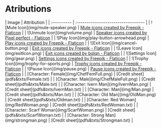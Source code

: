<h1>Atributions</h1>
| Image       | Attribution                          |
| :---------- | :----------------------------------- |
| ![Mute Icon](img/mute-speaker.png)       | <a href="https://www.flaticon.com/free-icons/mute" title="mute icons">Mute icons created by Freepik - Flaticon</a> |
| ![Unmute Icon](img/volume.png)       | <a href="https://www.flaticon.com/free-icons/speaker" title="speaker icons">Speaker icons created by Pixel perfect - Flaticon</a> |
| ![Play Icon](img/play-button-arrowhead.png)    | <a href="https://www.flaticon.com/free-icons/play" title="play icons">Play icons created by Freepik - Flaticon</a> |
| ![Exit Icon](img/cancel-button.png) | <a href="https://www.flaticon.com/free-icons/exit" title="exit icons">Exit icons created by Freepik - Flaticon</a> |
| ![Leave Icon](img/exitIcon.png) | <a href="https://www.flaticon.com/free-icons/exit" title="exit icons">Exit icons created by bqlqn - Flaticon</a> |
| ![Settings Icon](img/gear.png) | <a href="https://www.flaticon.com/free-icons/settings" title="settings icons">Settings icons created by Freepik - Flaticon</a> |
| ![Trophy Icon](img/trophy-for-sports.png) | <a href="https://www.flaticon.com/free-icons/trophy" title="trophy icons">Trophy icons created by Freepik - Flaticon</a> |
| ![Pause Icon](img/pause.png) | <a href= "https://www.flaticon.com/free-icons/pause" title="pause icons">Pause icons created by Freepik - Flaticon</a> |
| [Character: Female](img/ChefFemFull.png) | [Credit sheet](pdfs&txts/Female.txt) |
| [Character: Male](img/ChefMaleFull.png) | [Credit sheet](pdfs&txts/Male.txt) |
| [Character: Ivern Man](img/IvernMan.png) | [Credit sheet](pdfs&txts/IvernMan.txt) |
| [Character: Man](img/Man.png) | [Credit sheet](pdfs&txts/Man.txt) |
| [Character: Old Man](img/OldMan.png) | [Credit sheet](pdfs&txts/Oldman.txt) |
| [Character: Red Woman](img/RedWoman.png) | [Credit sheet](pdfs&txts/RedWoman.txt) |
| [Character: Scarf Woman](img/ScarfWoman.png) | [Credit sheet](pdfs&txts/ScarfWoman.txt) |
| [Character: Strong Man](img/strongman.png) | [Credit sheet](pdfs&txts/Strongman.txt) |	